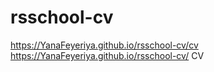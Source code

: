 # rsschool-cv
https://YanaFeyeriya.github.io/rsschool-cv/cv
https://YanaFeyeriya.github.io/rsschool-cv/
CV

